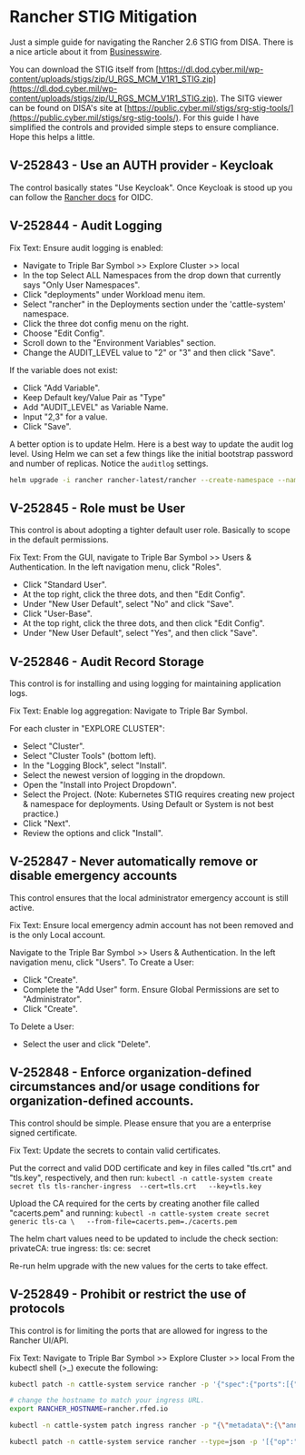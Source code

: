 # Rancher STIG Mitigation

Just a simple guide for navigating the Rancher 2.6 STIG from DISA. There is a nice article about it from [Businesswire](https://www.businesswire.com/news/home/20220425005143/en/DISA-Validates-Rancher-Government-Solutions%E2%80%99-Security-Technical-Implementation-Guide-for-the-Rancher-Multi-cluster-Manager-2.6-for-Kubernetes).

You can download the STIG itself from [https://dl.dod.cyber.mil/wp-content/uploads/stigs/zip/U_RGS_MCM_V1R1_STIG.zip](https://dl.dod.cyber.mil/wp-content/uploads/stigs/zip/U_RGS_MCM_V1R1_STIG.zip). The SITG viewer can be found on DISA's site at [https://public.cyber.mil/stigs/srg-stig-tools/](https://public.cyber.mil/stigs/srg-stig-tools/). For this guide I have simplified the controls and provided simple steps to ensure compliance. Hope this helps a little.

## V-252843 - Use an AUTH provider - Keycloak

The control basically states "Use Keycloak". Once Keycloak is stood up you can follow the [Rancher docs](https://rancher.com/docs/rancher/v2.6/en/admin-settings/authentication/keycloak-oidc/) for OIDC.

## V-252844 - Audit Logging

Fix Text: Ensure audit logging is enabled:

- Navigate to Triple Bar Symbol >> Explore Cluster >> local
- In the top Select ALL Namespaces from the drop down that currently says "Only User Namespaces".
- Click "deployments" under Workload menu item.
- Select "rancher" in the Deployments section under the 'cattle-system' namespace.
- Click the three dot config menu on the right.
- Choose "Edit Config".
- Scroll down to the "Environment Variables" section.
- Change the AUDIT_LEVEL value to "2" or "3" and then click "Save".

If the variable does not exist:

- Click "Add Variable".
- Keep Default key/Value Pair as "Type"
- Add "AUDIT_LEVEL" as Variable Name.
- Input "2,3" for a value.
- Click "Save".

A better option is to update Helm. Here is a best way to update the audit log level. Using Helm we can set a few things like the initial bootstrap password and number of replicas. Notice the `auditlog` settings.

```bash
helm upgrade -i rancher rancher-latest/rancher --create-namespace --namespace cattle-system --set hostname=rancher.$domain --set bootstrapPassword=bootStrapAllTheThings --set replicas=1 --set auditLog.level=2 --set auditLog.destination=hostPath
```

## V-252845 - Role must be User

This control is about adopting a tighter default user role. Basically to scope in the default permissions.

Fix Text: From the GUI, navigate to Triple Bar Symbol >> Users & Authentication. In the left navigation menu, click "Roles".

- Click "Standard User".
- At the top right, click the three dots, and then "Edit Config".
- Under "New User Default", select "No" and click "Save".
- Click "User-Base".
- At the top right, click the three dots, and then click "Edit Config".
- Under "New User Default", select "Yes", and then click "Save".

## V-252846 - Audit Record Storage

This control is for installing and using logging for maintaining application logs.

Fix Text: Enable log aggregation:
Navigate to Triple Bar Symbol.

For each cluster in  "EXPLORE CLUSTER":

- Select "Cluster".
- Select "Cluster Tools" (bottom left).
- In the "Logging Block", select "Install".
- Select the newest version of logging in the dropdown. 
- Open the "Install into Project Dropdown".
- Select the Project. (Note: Kubernetes STIG requires creating new project & namespace for deployments. Using Default or System is not best practice.)
- Click "Next".
- Review the options and click "Install".

## V-252847 - Never automatically remove or disable emergency accounts

This control ensures that the local administrator emergency account is still active.

Fix Text: Ensure local emergency admin account has not been removed and is the only Local account.

Navigate to the Triple Bar Symbol >> Users & Authentication. In the left navigation menu, click "Users".
To Create a User:

- Click "Create".
- Complete the "Add User" form. Ensure Global Permissions are set to "Administrator".
- Click "Create".

To Delete a User:

- Select the user and click "Delete".

## V-252848 - Enforce organization-defined circumstances and/or usage conditions for organization-defined accounts.

This control should be simple. Please ensure that you are a enterprise signed certificate.

Fix Text: Update the secrets to contain valid certificates.

Put the correct and valid DOD certificate and key in files called "tls.crt" and "tls.key", respectively, and then run:
`kubectl -n cattle-system create secret tls tls-rancher-ingress  --cert=tls.crt   --key=tls.key`

Upload the CA required for the certs by creating another file called "cacerts.pem" and running:
`kubectl -n cattle-system create secret generic tls-ca \   --from-file=cacerts.pem=./cacerts.pem`

The helm chart values need to be updated to include the check section:
privateCA: true
ingress:
tls:
ce: secret

Re-run helm upgrade with the new values for the certs to take effect.

## V-252849 - Prohibit or restrict the use of protocols

This control is for limiting the ports that are allowed for ingress to the Rancher UI/API.

Fix Text: Navigate to Triple Bar Symbol >> Explore Cluster >> local
From the kubectl shell (>_) execute the following:

```bash
kubectl patch -n cattle-system service rancher -p '{"spec":{"ports":[{"port":443,"targetPort":443}]}}'

# change the hostname to match your ingress URL.
export RANCHER_HOSTNAME=rancher.rfed.io

kubectl -n cattle-system patch ingress rancher -p "{\"metadata\":{\"annotations\":{\"nginx.ingress.Kubernetes.io/backend-protocol\":\"HTTPS\"}},\"spec\":{\"rules\":[{\"host\":\"$RANCHER_HOSTNAME\",\"http\":{\"paths\":[{\"backend\":{\"service\":{\"name\":\"rancher\",\"port\":{\"number\":443}}},\"pathType\":\"ImplementationSpecific\"}]}}]}}"

kubectl patch -n cattle-system service rancher --type=json -p '[{"op":"remove","path":"/spec/ports/0"}]'
```
